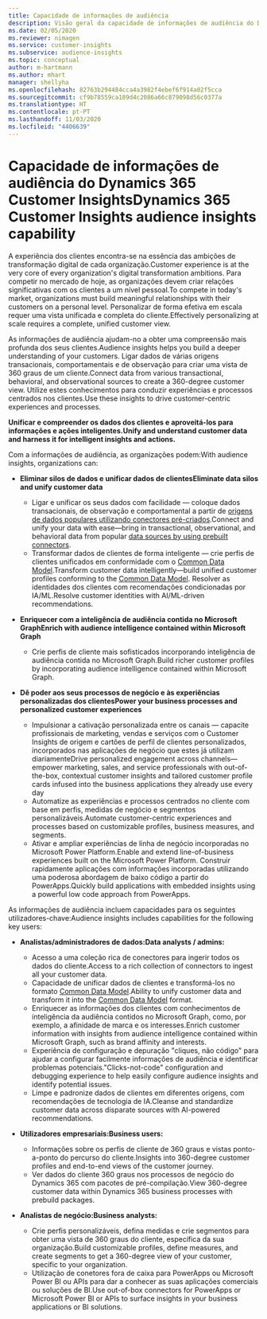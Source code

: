 ```yaml
---
title: Capacidade de informações de audiência
description: Visão geral da capacidade de informações de audiência do Dynamics 365 Customer Insights.
ms.date: 02/05/2020
ms.reviewer: nimagen
ms.service: customer-insights
ms.subservice: audience-insights
ms.topic: conceptual
author: m-hartmann
ms.author: mhart
manager: shellyha
ms.openlocfilehash: 82763b294484cca4a3982f4ebef6f914a02f5cca
ms.sourcegitcommit: cf9b78559ca189d4c2086a66c879098d56c0377a
ms.translationtype: HT
ms.contentlocale: pt-PT
ms.lasthandoff: 11/03/2020
ms.locfileid: "4406639"
---
```

# <a name="dynamics-365-customer-insights-audience-insights-capability"></a><span data-ttu-id="c6d9c-103">Capacidade de informações de audiência do Dynamics 365 Customer Insights</span><span class="sxs-lookup"><span data-stu-id="c6d9c-103">Dynamics 365 Customer Insights audience insights capability</span></span>

<span data-ttu-id="c6d9c-104">A experiência dos clientes encontra-se na essência das ambições de transformação digital de cada organização.</span><span class="sxs-lookup"><span data-stu-id="c6d9c-104">Customer experience is at the very core of every organization's digital transformation ambitions.</span></span> <span data-ttu-id="c6d9c-105">Para competir no mercado de hoje, as organizações devem criar relações significativas com os clientes a um nível pessoal.</span><span class="sxs-lookup"><span data-stu-id="c6d9c-105">To compete in today's market, organizations must build meaningful relationships with their customers on a personal level.</span></span> <span data-ttu-id="c6d9c-106">Personalizar de forma efetiva em escala requer uma vista unificada e completa do cliente.</span><span class="sxs-lookup"><span data-stu-id="c6d9c-106">Effectively personalizing at scale requires a complete, unified customer view.</span></span>

<span data-ttu-id="c6d9c-107">As informações de audiência ajudam-no a obter uma compreensão mais profunda dos seus clientes.</span><span class="sxs-lookup"><span data-stu-id="c6d9c-107">Audience insights helps you build a deeper understanding of your customers.</span></span> <span data-ttu-id="c6d9c-108">Ligar dados de várias origens transacionais, comportamentais e de observação para criar uma vista de 360 graus de um cliente.</span><span class="sxs-lookup"><span data-stu-id="c6d9c-108">Connect data from various transactional, behavioral, and observational sources to create a 360-degree customer view.</span></span> <span data-ttu-id="c6d9c-109">Utilize estes conhecimentos para conduzir experiências e processos centrados nos clientes.</span><span class="sxs-lookup"><span data-stu-id="c6d9c-109">Use these insights to drive customer-centric experiences and processes.</span></span>

<span data-ttu-id="c6d9c-110">**Unificar e compreender os dados dos clientes e aproveitá-los para informações e ações inteligentes.**</span><span class="sxs-lookup"><span data-stu-id="c6d9c-110">**Unify and understand customer data and harness it for intelligent insights and actions.**</span></span>

<span data-ttu-id="c6d9c-111">Com a informações de audiência, as organizações podem:</span><span class="sxs-lookup"><span data-stu-id="c6d9c-111">With audience insights, organizations can:</span></span>  

- <span data-ttu-id="c6d9c-112">**Eliminar silos de dados e unificar dados de clientes**</span><span class="sxs-lookup"><span data-stu-id="c6d9c-112">**Eliminate data silos and unify customer data**</span></span>

  - <span data-ttu-id="c6d9c-113">Ligar e unificar os seus dados com facilidade — coloque dados transacionais, de observação e comportamental a partir de [origens de dados populares utilizando conectores pré-criados](data-sources.md).</span><span class="sxs-lookup"><span data-stu-id="c6d9c-113">Connect and unify your data with ease—bring in transactional, observational, and behavioral data from popular [data sources by using prebuilt connectors](data-sources.md).</span></span>
  - <span data-ttu-id="c6d9c-114">Transformar dados de clientes de forma inteligente — crie perfis de clientes unificados em conformidade com o [Common Data Model](https://docs.microsoft.com/common-data-model/).</span><span class="sxs-lookup"><span data-stu-id="c6d9c-114">Transform customer data intelligently—build unified customer profiles conforming to the [Common Data Model](https://docs.microsoft.com/common-data-model/).</span></span> <span data-ttu-id="c6d9c-115">Resolver as identidades dos clientes com recomendações condicionadas por IA/ML.</span><span class="sxs-lookup"><span data-stu-id="c6d9c-115">Resolve customer identities with AI/ML-driven recommendations.</span></span>

- <span data-ttu-id="c6d9c-116">**Enriquecer com a inteligência de audiência contida no Microsoft Graph**</span><span class="sxs-lookup"><span data-stu-id="c6d9c-116">**Enrich with audience intelligence contained within Microsoft Graph**</span></span>

  - <span data-ttu-id="c6d9c-117">Crie perfis de cliente mais sofisticados incorporando inteligência de audiência contida no Microsoft Graph.</span><span class="sxs-lookup"><span data-stu-id="c6d9c-117">Build richer customer profiles by incorporating audience intelligence contained within Microsoft Graph.</span></span>  

- <span data-ttu-id="c6d9c-118">**Dê poder aos seus processos de negócio e às experiências personalizadas dos clientes**</span><span class="sxs-lookup"><span data-stu-id="c6d9c-118">**Power your business processes and personalized customer experiences**</span></span>

  - <span data-ttu-id="c6d9c-119">Impulsionar a cativação personalizada entre os canais — capacite profissionais de marketing, vendas e serviços com o Customer Insights de origem e cartões de perfil de clientes personalizados, incorporados nas aplicações de negócio que estes já utilizam diariamente</span><span class="sxs-lookup"><span data-stu-id="c6d9c-119">Drive personalized engagement across channels—empower marketing, sales, and service professionals with out-of-the-box, contextual customer insights and tailored customer profile cards infused into the business applications they already use every day</span></span>
  - <span data-ttu-id="c6d9c-120">Automatize as experiências e processos centrados no cliente com base em perfis, medidas de negócio e segmentos personalizáveis.</span><span class="sxs-lookup"><span data-stu-id="c6d9c-120">Automate customer-centric experiences and processes based on customizable profiles, business measures, and segments.</span></span>
  - <span data-ttu-id="c6d9c-121">Ativar e ampliar experiências de linha de negócio incorporadas no Microsoft Power Platform.</span><span class="sxs-lookup"><span data-stu-id="c6d9c-121">Enable and extend line-of-business experiences built on the Microsoft Power Platform.</span></span> <span data-ttu-id="c6d9c-122">Construir rapidamente aplicações com informações incorporadas utilizando uma poderosa abordagem de baixo código a partir do PowerApps.</span><span class="sxs-lookup"><span data-stu-id="c6d9c-122">Quickly build applications with embedded insights using a powerful low code approach from PowerApps.</span></span>  

<span data-ttu-id="c6d9c-123">As informações de audiência incluem capacidades para os seguintes utilizadores-chave:</span><span class="sxs-lookup"><span data-stu-id="c6d9c-123">Audience insights includes capabilities for the following key users:</span></span>

- <span data-ttu-id="c6d9c-124">**Analistas/administradores de dados:**</span><span class="sxs-lookup"><span data-stu-id="c6d9c-124">**Data analysts / admins:**</span></span>

  - <span data-ttu-id="c6d9c-125">Acesso a uma coleção rica de conectores para ingerir todos os dados do cliente.</span><span class="sxs-lookup"><span data-stu-id="c6d9c-125">Access to a rich collection of connectors to ingest all your customer data.</span></span>
  - <span data-ttu-id="c6d9c-126">Capacidade de unificar dados de clientes e transformá-los no formato [Common Data Model](https://docs.microsoft.com/common-data-model/).</span><span class="sxs-lookup"><span data-stu-id="c6d9c-126">Ability to unify customer data and transform it into the [Common Data Model](https://docs.microsoft.com/common-data-model/) format.</span></span>
  - <span data-ttu-id="c6d9c-127">Enriquecer as informações dos clientes com conhecimentos de inteligência da audiência contidos no Microsoft Graph, como, por exemplo, a afinidade de marca e os interesses.</span><span class="sxs-lookup"><span data-stu-id="c6d9c-127">Enrich customer information with insights from audience intelligence contained within Microsoft Graph, such as brand affinity and interests.</span></span>
  - <span data-ttu-id="c6d9c-128">Experiência de configuração e depuração "cliques, não código" para ajudar a configurar facilmente informações de audiência e identificar problemas potenciais.</span><span class="sxs-lookup"><span data-stu-id="c6d9c-128">"Clicks-not-code" configuration and debugging experience to help easily configure audience insights and identify potential issues.</span></span>
  - <span data-ttu-id="c6d9c-129">Limpe e padronize dados de clientes em diferentes origens, com recomendações de tecnologia de IA.</span><span class="sxs-lookup"><span data-stu-id="c6d9c-129">Cleanse and standardize customer data across disparate sources with AI-powered recommendations.</span></span>  

- <span data-ttu-id="c6d9c-130">**Utilizadores empresariais:**</span><span class="sxs-lookup"><span data-stu-id="c6d9c-130">**Business users:**</span></span>

  - <span data-ttu-id="c6d9c-131">Informações sobre os perfis de cliente de 360 graus e vistas ponto-a-ponto do percurso do cliente.</span><span class="sxs-lookup"><span data-stu-id="c6d9c-131">Insights into 360-degree customer profiles and end-to-end views of the customer journey.</span></span>
  - <span data-ttu-id="c6d9c-132">Ver dados do cliente 360 graus nos processos de negócio do Dynamics 365 com pacotes de pré-compilação.</span><span class="sxs-lookup"><span data-stu-id="c6d9c-132">View 360-degree customer data within Dynamics 365 business processes with prebuild packages.</span></span>

- <span data-ttu-id="c6d9c-133">**Analistas de negócio:**</span><span class="sxs-lookup"><span data-stu-id="c6d9c-133">**Business analysts:**</span></span>

  - <span data-ttu-id="c6d9c-134">Crie perfis personalizáveis, defina medidas e crie segmentos para obter uma vista de 360 graus do cliente, específica da sua organização.</span><span class="sxs-lookup"><span data-stu-id="c6d9c-134">Build customizable profiles, define measures, and create segments to get a 360-degree view of your customer, specific to your organization.</span></span>  
  - <span data-ttu-id="c6d9c-135">Utilização de conetores fora de caixa para PowerApps ou Microsoft Power BI ou APIs para dar a conhecer as suas aplicações comerciais ou soluções de BI.</span><span class="sxs-lookup"><span data-stu-id="c6d9c-135">Use out-of-box connectors for PowerApps or Microsoft Power BI or APIs to surface insights in your business applications or BI solutions.</span></span>  
